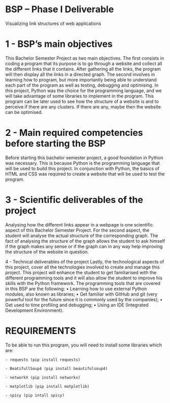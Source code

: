 # BSP – Phase I Deliverable

Visualizing link structures of web applications


# 1 - BSP’s main objectives
This Bachelor Semester Project as two main objectives.
 The first consists in coding a program that its purpose is to go through a website and collect all the different links that it contains. After gathering all the links, the program will then display all the links in a directed graph. 
The second involves in learning how to program, but more importantly being able to understand each part of the program as well as testing, debugging and optimising.
In this project, Python was the choice for the programming language, and we will take advantage of some libraries to implement in the program.
This program can be later used to see how the structure of a website is and to perceive if there are any clusters. If there are any, maybe then the website can be optimised. 

# 2 - Main required competencies before starting the BSP
Before starting this bachelor semester project, a good foundation in Python was necessary. This is because Python is the programming language that will be used to build this project. In conjunction with Python, the basics of HTML and CSS was required to create a website that will be used to test the program.

# 3 - Scientific deliverables of the project
Analysing how the different links appear in a webpage is one scientific aspect of this Bachelor Semester Project. For the second aspect, the student will analyse the actual structure of the corresponding graph. 
The fact of analysing the structure of the graph allows the student to ask himself if the graph makes any sense or if the graph can in any way help improving the structure of the website in question.


4 - Technical deliverables of the project
Lastly, the technological aspects of this project, cover all the technologies involved to create and manage this project.
This project will enhance the student to get familiarised with the different programming tools and it will also allow the student to improve his skills with the Python framework. 
The programming tools that are covered in this BSP are the following:
•	Learning how to use external Python modules, also known as libraries;
•	Get familiar with GitHub and git (very powerful tool for the future since it is commonly used by the companies);
•	Get used to time profiling and debugging;
•	Using an IDE (Integrated Development Environment).


# REQUIREMENTS
To be able to run this program, you will need to install some libraries which are:

    - requests (pip install requests)
    
    - BeatifullSoup4 (pip install beautifulsoup4)
    
    - networkX (pip install networkx)
    
    - matplotlib (pip install matplotlib)
    
    - spicy (pip intall spicy)

